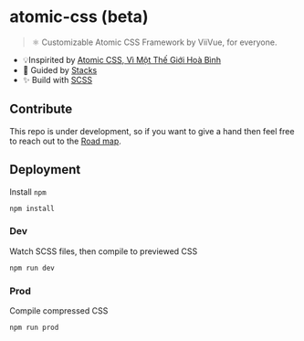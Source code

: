 # atomic-css (beta)
> ⚛️ Customizable Atomic CSS Framework by ViiVue, for everyone.

- 💡Inspirited by [Atomic CSS, Vì Một Thế Giới Hoà Bình](https://ehkoo.com/bai-viet/introduction-to-functional-utility-first-atomic-css)
- 👀 Guided by [Stacks](https://stackoverflow.design/product/guidelines/using-stacks/)
- ✨ Build with [SCSS](https://sass-lang.com/)

## Contribute

This repo is under development, so if you want to give a hand then feel free to reach out to the [Road map](https://github.com/viivue/atomic-css/issues/1).

## Deployment

Install `npm`

```shell
npm install
```

### Dev

Watch SCSS files, then compile to previewed CSS

```shell
npm run dev
```

### Prod

Compile compressed CSS

```shell
npm run prod
```